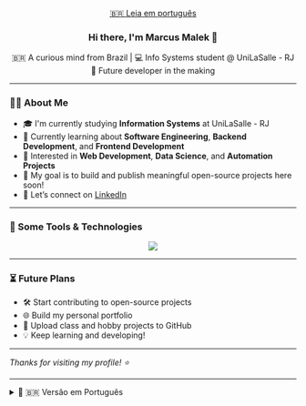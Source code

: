 <p align="center">
  <a href="#portugueseVersion">🇧🇷 Leia em português</a>
</p>

<h3 align="center">Hi there, I'm Marcus Malek 👋</h3>
<p align="center">
  🇧🇷 A curious mind from Brazil | 💻 Info Systems student @ UniLaSalle - RJ<br>
  🚀 Future developer in the making
</p>

---

### 🧑‍🎓 About Me

- 🎓 I'm currently studying **Information Systems** at UniLaSalle - RJ
- 📘 Currently learning about **Software Engineering**, **Backend Development**, and **Frontend Development**
- 🧠 Interested in **Web Development**, **Data Science**, and **Automation Projects**
- 📌 My goal is to build and publish meaningful open-source projects here soon!
- 💬 Let’s connect on [LinkedIn](https://linkedin.com/in/marcus-malek)

---

### 🔧 Some Tools & Technologies

<p align="center">
  <img src="https://skillicons.dev/icons?i=python,java,ruby,html,css,js,nodejs,npm,c,vscode,pycharm,eclipse,postgres,git,github&theme=dark" />
</p>

---

### ⏳ Future Plans

- 🛠 Start contributing to open-source projects
- 🌐 Build my personal portfolio
- 📂 Upload class and hobby projects to GitHub
- 💡 Keep learning and developing!

---

_Thanks for visiting my profile! ⭐️_

---

<details>
<summary id="portugueseVersion">📘 🇧🇷 Versão em Português</summary>

<br>

<h3 align="center">Olá, eu sou Marcus Malek 👋</h3>
<p align="center">
  🇧🇷 Mente curiosa do Brasil | 💻 Estudante de Sistemas de Informação na UniLaSalle - RJ<br>
  🚀 Futuro desenvolvedor em formação
</p>

---

### 🧑‍🎓 Sobre Mim

- 🎓 Estudante de **Sistemas de Informação** na UniLaSalle - RJ
- 📘 Aprendendo sobre **Engenharia de Software**, **Desenvolvimento Backend** e **Desenvolvimento Frontend**
- 🧠 Interesses: **Desenvolvimento Web**, **Ciência de Dados** e **Automação**
- 📌 Pretendo em breve publicar projetos de código aberto significativos por aqui
- 💬 Conecte-se comigo no [LinkedIn](https://linkedin.com/in/marcus-malek)

---

### 🔧 Algumas Ferramentas e Tecnologias

<p align="center">
  <img src="https://skillicons.dev/icons?i=python,java,ruby,html,css,js,nodejs,npm,c,vscode,pycharm,eclipse,postgres,figma,github&theme=dark" />
</p>

---

### ⏳ Planos Futuros

- 🛠 Começar a contribuir com projetos open-source
- 🌐 Criar meu portfólio pessoal
- 📂 Publicar projetos da faculdade e pessoais aqui no GitHub
- 💡 Continuar aprendendo e desenvolvendo!

---

_Obrigado por visitar meu perfil! ⭐️_

</details>
